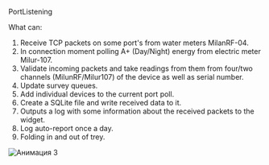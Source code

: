 PortListening

What can:
1) Receive TCP packets on some port's from water meters MilanRF-04.
2) In connection moment polling A+ (Day/Night) energy from electric meter Milur-107.
3) Validate incoming packets and take readings from them from four/two channels (MilunRF/Milur107) of the device as well as serial number.
4) Update survey queues.
5) Add individual devices to the current port poll.
6) Create a SQLite file and write received data to it.
7) Outputs a log with some information about the received packets to the widget.
8) Log auto-report once a day.
9) Folding in and out of trey.

![Анимация 3](https://github.com/user-attachments/assets/bb548a2f-cb06-4c43-af9a-2ad0b457c593)



